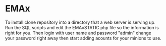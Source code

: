 EMAx
====

To install clone repository into a directory that a web server is serving up. Run the SQL scripts and edit the EMAxSTATIC.php file so the information is right for you. Then login with user name and password "admin" change your password right away then start adding acounts for your minions to use.